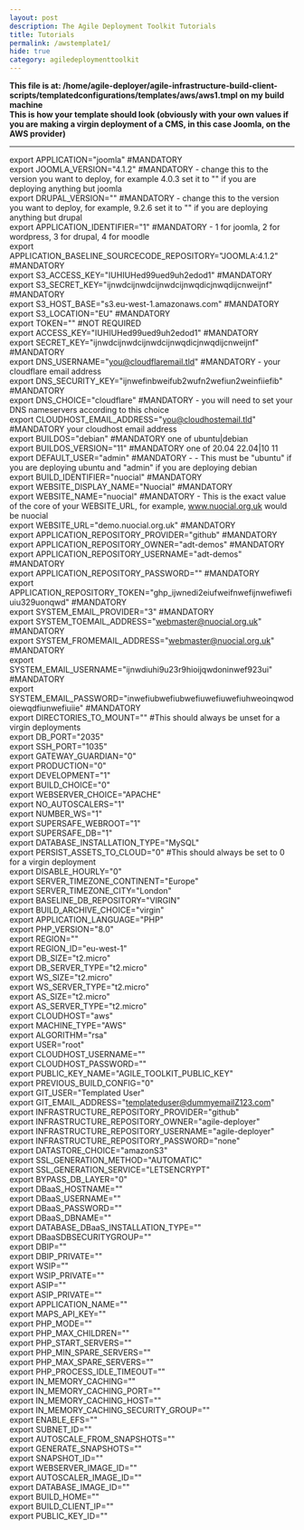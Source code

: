 ```yaml
---
layout: post
description: The Agile Deployment Toolkit Tutorials
title: Tutorials
permalink: /awstemplate1/
hide: true
category: agiledeploymenttoolkit
---
```


**This file is at: /home/agile-deployer/agile-infrastructure-build-client-scripts/templatedconfigurations/templates/aws/aws1.tmpl on my build machine**  
**This is how your template should look (obviously with your own values if you are making a virgin deployment of a CMS, in this case Joomla, on the AWS provider)**   

-----------------------

export APPLICATION="joomla" #MANDATORY  
export JOOMLA_VERSION="4.1.2" #MANDATORY - change this to the version you want to deploy, for example 4.0.3 set it to "" if you are deploying anything but joomla  
export DRUPAL_VERSION=""  #MANDATORY - change this to the version you want to deploy, for example, 9.2.6 set it to "" if you are deploying anything but drupal  
export APPLICATION_IDENTIFIER="1" #MANDATORY - 1 for joomla, 2 for wordpress, 3 for drupal, 4 for moodle  
export APPLICATION_BASELINE_SOURCECODE_REPOSITORY="JOOMLA:4.1.2" #MANDATORY  
export S3_ACCESS_KEY="IUHIUHed99ued9uh2edod1"  #MANDATORY  
export S3_SECRET_KEY="ijnwdcijnwdcijnwdcijnwqdicjnwqdijcnweijnf"  #MANDATORY  
export S3_HOST_BASE="s3.eu-west-1.amazonaws.com" #MANDATORY  
export S3_LOCATION="EU" #MANDATORY  
export TOKEN="" #NOT REQUIRED  
export ACCESS_KEY="IUHIUHed99ued9uh2edod1"   #MANDATORY  
export SECRET_KEY="ijnwdcijnwdcijnwdcijnwqdicjnwqdijcnweijnf"   #MANDATORY  
export DNS_USERNAME="you@cloudflaremail.tld"  #MANDATORY - your cloudflare email address  
export DNS_SECURITY_KEY="ijnwefinbweifub2wufn2wefiun2weinfiiefib"   #MANDATORY  
export DNS_CHOICE="cloudflare" #MANDATORY - you will need to set your DNS nameservers according to this choice  
export CLOUDHOST_EMAIL_ADDRESS="you@cloudhostemail.tld" #MANDATORY your cloudhost email address  
export BUILDOS="debian" #MANDATORY one of ubuntu|debian  
export BUILDOS_VERSION="11" #MANDATORY one of 20.04 22.04|10 11  
export DEFAULT_USER="admin" #MANDATORY - - This must be "ubuntu" if you are deploying ubuntu and "admin" if you are deploying debian  
export BUILD_IDENTIFIER="nuocial" #MANDATORY  
export WEBSITE_DISPLAY_NAME="Nuocial" #MANDATORY  
export WEBSITE_NAME="nuocial" #MANDATORY - This is the exact value of the core of your WEBSITE_URL, for example, www.nuocial.org.uk would be nuocial  
export WEBSITE_URL="demo.nuocial.org.uk"  #MANDATORY  
export APPLICATION_REPOSITORY_PROVIDER="github" #MANDATORY  
export APPLICATION_REPOSITORY_OWNER="adt-demos" #MANDATORY  
export APPLICATION_REPOSITORY_USERNAME="adt-demos" #MANDATORY  
export APPLICATION_REPOSITORY_PASSWORD="" #MANDATORY  
export APPLICATION_REPOSITORY_TOKEN="ghp_ijwnedi2eiufweifnwefijnwefiwefiuiu329uonqwd" #MANDATORY  
export SYSTEM_EMAIL_PROVIDER="3" #MANDATORY  
export SYSTEM_TOEMAIL_ADDRESS="webmaster@nuocial.org.uk" #MANDATORY  
export SYSTEM_FROMEMAIL_ADDRESS="webmaster@nuocial.org.uk" #MANDATORY  
export SYSTEM_EMAIL_USERNAME="ijnwdiuhi9u23r9hioijqwdoninwef923ui" #MANDATORY  
export SYSTEM_EMAIL_PASSWORD="inwefiubwefiubwefiuwefiuwefiuhweoinqwodoiewqdfiunwefiuiie" #MANDATORY  
export DIRECTORIES_TO_MOUNT="" #This should always be unset for a virgin deployments  
export DB_PORT="2035"  
export SSH_PORT="1035"  
export GATEWAY_GUARDIAN="0"  
export PRODUCTION="0"  
export DEVELOPMENT="1"  
export BUILD_CHOICE="0"  
export WEBSERVER_CHOICE="APACHE"  
export NO_AUTOSCALERS="1"  
export NUMBER_WS="1"  
export SUPERSAFE_WEBROOT="1"  
export SUPERSAFE_DB="1"  
export DATABASE_INSTALLATION_TYPE="MySQL"  
export PERSIST_ASSETS_TO_CLOUD="0" #This should always be set to 0 for a virgin deployment  
export DISABLE_HOURLY="0"  
export SERVER_TIMEZONE_CONTINENT="Europe"  
export SERVER_TIMEZONE_CITY="London"  
export BASELINE_DB_REPOSITORY="VIRGIN"  
export BUILD_ARCHIVE_CHOICE="virgin"  
export APPLICATION_LANGUAGE="PHP"   
export PHP_VERSION="8.0"  
export REGION=""  
export REGION_ID="eu-west-1"  
export DB_SIZE="t2.micro"  
export DB_SERVER_TYPE="t2.micro"  
export WS_SIZE="t2.micro"  
export WS_SERVER_TYPE="t2.micro"  
export AS_SIZE="t2.micro"  
export AS_SERVER_TYPE="t2.micro"  
export CLOUDHOST="aws"  
export MACHINE_TYPE="AWS"  
export ALGORITHM="rsa"  
export USER="root"  
export CLOUDHOST_USERNAME=""  
export CLOUDHOST_PASSWORD=""  
export PUBLIC_KEY_NAME="AGILE_TOOLKIT_PUBLIC_KEY"  
export PREVIOUS_BUILD_CONFIG="0"  
export GIT_USER="Templated User"  
export GIT_EMAIL_ADDRESS="templateduser@dummyemailZ123.com"  
export INFRASTRUCTURE_REPOSITORY_PROVIDER="github"  
export INFRASTRUCTURE_REPOSITORY_OWNER="agile-deployer"  
export INFRASTRUCTURE_REPOSITORY_USERNAME="agile-deployer"  
export INFRASTRUCTURE_REPOSITORY_PASSWORD="none"  
export DATASTORE_CHOICE="amazonS3"  
export SSL_GENERATION_METHOD="AUTOMATIC"  
export SSL_GENERATION_SERVICE="LETSENCRYPT"  
export BYPASS_DB_LAYER="0"  
export DBaaS_HOSTNAME=""  
export DBaaS_USERNAME=""  
export DBaaS_PASSWORD=""  
export DBaaS_DBNAME=""  
export DATABASE_DBaaS_INSTALLATION_TYPE=""  
export DBaaSDBSECURITYGROUP=""  
export DBIP=""  
export DBIP_PRIVATE=""  
export WSIP=""  
export WSIP_PRIVATE=""  
export ASIP=""  
export ASIP_PRIVATE=""  
export APPLICATION_NAME=""  
export MAPS_API_KEY=""  
export PHP_MODE=""  
export PHP_MAX_CHILDREN=""  
export PHP_START_SERVERS=""  
export PHP_MIN_SPARE_SERVERS=""  
export PHP_MAX_SPARE_SERVERS=""  
export PHP_PROCESS_IDLE_TIMEOUT=""  
export IN_MEMORY_CACHING=""  
export IN_MEMORY_CACHING_PORT=""  
export IN_MEMORY_CACHING_HOST=""  
export IN_MEMORY_CACHING_SECURITY_GROUP=""  
export ENABLE_EFS=""  
export SUBNET_ID=""  
export AUTOSCALE_FROM_SNAPSHOTS=""  
export GENERATE_SNAPSHOTS=""  
export SNAPSHOT_ID=""  
export WEBSERVER_IMAGE_ID=""  
export AUTOSCALER_IMAGE_ID=""  
export DATABASE_IMAGE_ID=""  
export BUILD_HOME=""  
export BUILD_CLIENT_IP=""  
export PUBLIC_KEY_ID="" 
